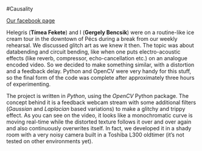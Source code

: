 #Causality

[Our facebook page](https://fb.com/kolmogorovtoolbox)

Helegris (**Tímea Fekete**) and I (**Gergely Bencsik**) were on a routine-like ice cream tour in the downtown of Pécs during a break from our weekly rehearsal. We discussed glitch art as we knew it then. The topic was about databending and circuit bending, like when one puts electro-acoustic effects (like reverb, compressor, echo-cancellation etc.) on an analogue encoded video. So we decided to make something similar, with a distortion and a feedback delay. Python and OpenCV were very handy for this stuff, so the final form of the code was complete after approximately three hours of experimenting.

The project is written in _Python_, using the _OpenCV_ Python package. The concept behind it is a feedback webcam stream with some additional filters (_Gaussian_ and _Laplacian_ based variations) to make a glitchy and trippy effect. As you can see on the video, it looks like a monochromatic curve is moving real-time while the distorted texture follows it over and over again and also continuously overwrites itself. In fact, we developed it in a shady room with a very noisy camera built in a Toshiba L300 oldtimer (it’s not tested on other environments yet).
